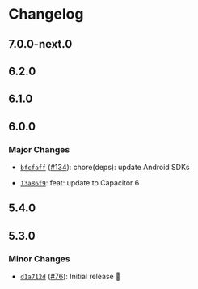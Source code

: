 # Changelog

## 7.0.0-next.0

## 6.2.0

## 6.1.0

## 6.0.0

### Major Changes

- [`bfcfaff`](https://github.com/capawesome-team/capacitor-mlkit/commit/bfcfaff900218f19b2b6bdfa27e940b02d451b24) ([#134](https://github.com/capawesome-team/capacitor-mlkit/pull/134)): chore(deps): update Android SDKs

* [`13a86f9`](https://github.com/capawesome-team/capacitor-mlkit/commit/13a86f9377d053ab29fe90b3ea059e95f3c39938): feat: update to Capacitor 6

## 5.4.0

## 5.3.0

### Minor Changes

- [`d1a712d`](https://github.com/capawesome-team/capacitor-mlkit/commit/d1a712d19a25728bdd2e68e9d6aa174a6e95fef3) ([#76](https://github.com/capawesome-team/capacitor-mlkit/pull/76)): Initial release 🎉
